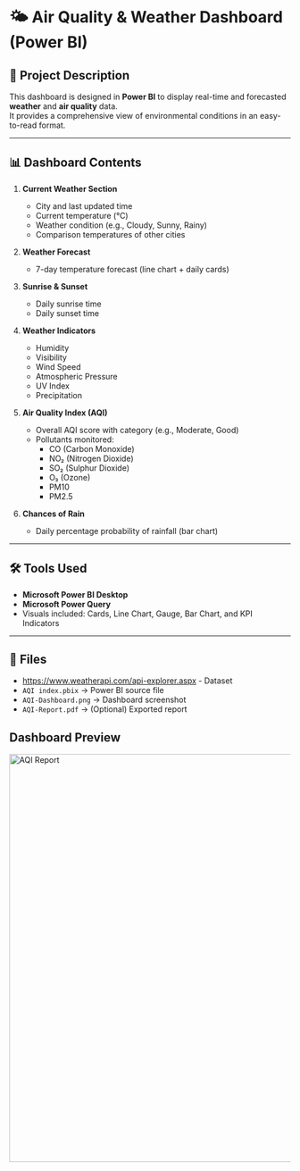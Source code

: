 # 🌤️ Air Quality & Weather Dashboard (Power BI)

## 📖 Project Description
This dashboard is designed in **Power BI** to display real-time and forecasted **weather** and **air quality** data.  
It provides a comprehensive view of environmental conditions in an easy-to-read format.

---

## 📊 Dashboard Contents

1. **Current Weather Section**
   - City and last updated time  
   - Current temperature (°C)  
   - Weather condition (e.g., Cloudy, Sunny, Rainy)  
   - Comparison temperatures of other cities  

2. **Weather Forecast**
   - 7-day temperature forecast (line chart + daily cards)  

3. **Sunrise & Sunset**
   - Daily sunrise time  
   - Daily sunset time  

4. **Weather Indicators**
   - Humidity  
   - Visibility  
   - Wind Speed  
   - Atmospheric Pressure  
   - UV Index  
   - Precipitation  

5. **Air Quality Index (AQI)**
   - Overall AQI score with category (e.g., Moderate, Good)  
   - Pollutants monitored:
     - CO (Carbon Monoxide)  
     - NO₂ (Nitrogen Dioxide)  
     - SO₂ (Sulphur Dioxide)  
     - O₃ (Ozone)  
     - PM10  
     - PM2.5  

6. **Chances of Rain**
   - Daily percentage probability of rainfall (bar chart)  

---

## 🛠️ Tools Used
- **Microsoft Power BI Desktop**
- **Microsoft Power Query**
- Visuals included: Cards, Line Chart, Gauge, Bar Chart, and KPI Indicators  

---

## 📂 Files
- https://www.weatherapi.com/api-explorer.aspx - Dataset
- `AQI index.pbix` → Power BI source file  
- `AQI-Dashboard.png` → Dashboard screenshot  
- `AQI-Report.pdf` → (Optional) Exported report

## Dashboard Preview
<img width="1301" height="731" alt="AQI Report" src="https://github.com/user-attachments/assets/45ff8d38-fb82-4547-86c5-7fd00a237a9c" />

